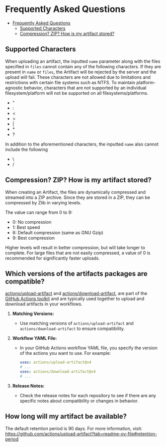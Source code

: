 # Frequently Asked Questions

- [Frequently Asked Questions](#frequently-asked-questions)
  - [Supported Characters](#supported-characters)
  - [Compression? ZIP? How is my artifact stored?](#compression-zip-how-is-my-artifact-stored)

## Supported Characters

When uploading an artifact, the inputted `name` parameter along with the files specified in `files` cannot contain any of the following characters. If they are present in `name` or `files`,  the Artifact will be rejected by the server and the upload will fail. These characters are not allowed due to limitations and restrictions with certain file systems such as NTFS. To maintain platform-agnostic behavior, characters that are not supported by an individual filesystem/platform will not be supported on all filesystems/platforms.

- "
- :
- <
- \>
- |
- \*
- ?

In addition to the aforementioned characters, the inputted `name` also cannot include the following
- \
- /

## Compression? ZIP? How is my artifact stored?

When creating an Artifact, the files are dynamically compressed and streamed into a ZIP archive. Since they are stored in a ZIP, they can be compressed by Zlib in varying levels.

The value can range from 0 to 9:

- 0: No compression
- 1: Best speed
- 6: Default compression (same as GNU Gzip)
- 9: Best compression

Higher levels will result in better compression, but will take longer to complete.
For large files that are not easily compressed, a value of 0 is recommended for significantly faster uploads.

## Which versions of the artifacts packages are compatible?
[actions/upload-artifact](https://github.com/actions/upload-artifact) and [actions/download-artifact](https://github.com/actions/download-artifact), are part of the [GitHub Actions toolkit](https://github.com/actions/toolkit) and are typically used together to upload and download artifacts in your workflows.

1. **Matching Versions:**
	- Use matching versions of `actions/upload-artifact` and `actions/download-artifact` to ensure compatibility.

2. **Workflow YAML File:**
   - In your GitHub Actions workflow YAML file, you specify the version of the actions you want to use. For example:
     ```yaml
     uses: actions/upload-artifact@v4
     # ...
     uses: actions/download-artifact@v4
     # ...
     ```

3. **Release Notes:**
   - Check the release notes for each repository to see if there are any specific notes about compatibility or changes in behavior.

## How long will my artifact be available?
The default retention period is 90 days. For more information, visit: https://github.com/actions/upload-artifact?tab=readme-ov-file#retention-period 
